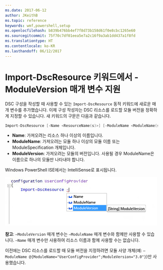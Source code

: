 ```yaml
---
ms.date: 2017-06-12
author: JKeithB
ms.topic: reference
keywords: wmf,powershell,setup
ms.openlocfilehash: b839b476bb4ef7f8d73b158d61f0e8cbc1265e60
ms.sourcegitcommit: 75f70c7df01eea5e7a2c16f9a3ab1dd437a1f8fd
ms.translationtype: HT
ms.contentlocale: ko-KR
ms.lasthandoff: 06/12/2017
---
```

<a id="import-dscresource-keyword-supports--moduleversion-parameter" class="xliff"></a>
# Import-DscResource 키워드에서 -ModuleVersion 매개 변수 지원

DSC 구성을 작성할 때 사용할 수 있는 `Import-DscResource` 동적 키워드에 새로운 매개 변수를 추가했습니다. 이제 구성 작성자는 DSC 리소스를 로드할 모듈 버전을 정확하게 지정할 수 있습니다. 새 키워드의 구문은 다음과 같습니다.

```powershell
Import-DscResource [-Name <ResourceName(s)>] [-ModuleName <ModuleName(s)>] [-ModuleVersion <ModuleVersion>]
```

* **Name**: 가져오려는 리소스 하나 이상의 이름입니다.
* **ModuleName**: 가져오려는 모듈 하나 이상의 모듈 이름 또는 ModuleSpecification 개체입니다.
* **ModuleVersion**: 가져오려는 모듈의 버전입니다. 사용될 경우 ModuleName은 이름으로 하나의 모듈만 나타내야 합니다. 

Windows PowerShell ISE에서는 IntelliSense로 표시됩니다.

![](../images/Import-DscResource-Modversion.jpg)

**참고**: `–ModuleVersion` 매개 변수는 `–ModuleName` 매개 변수와 함께만 사용할 수 있습니다. `–Name` 매개 변수만 사용하여 리소스 이름과 함께 사용할 수는 없습니다.

이전에는 DSC 리소스를 로드할 때 모듈 버전을 지정하려면 모듈 사양 개체(예: `–ModuleName @{ModuleName="UserConfigProvider";ModuleVersion="3.0"}`)만 사용했습니다.


